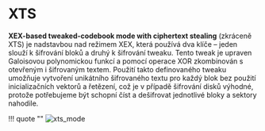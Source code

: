 # XTS
__XEX-based tweaked-codebook mode with ciphertext stealing__ (zkráceně XTS) je nadstavbou nad režimem XEX, která používá dva klíče – jeden slouží k šifrování bloků a druhý k šifrování tweaku. Tento tweak je upraven Galoisovou polynomickou funkcí a pomocí operace XOR zkombinován s otevřeným i šifrovaným textem. Použití takto definovaného tweaku umožňuje vytvoření unikátního šifrovaného textu pro každý blok bez použití inicializačních vektorů a řetězení, což je v případě šifrování disků výhodné, protože potřebujeme být schopní číst a dešifrovat jednotlivé bloky a sektory nahodile.

!!! quote ""
    ![xts_mode](../images/xts.png)